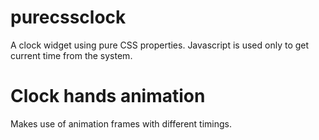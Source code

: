 # purecssclock
A clock widget using pure CSS properties. Javascript is used only to get current time from the system.

# Clock hands animation
Makes use of animation frames with different timings.
